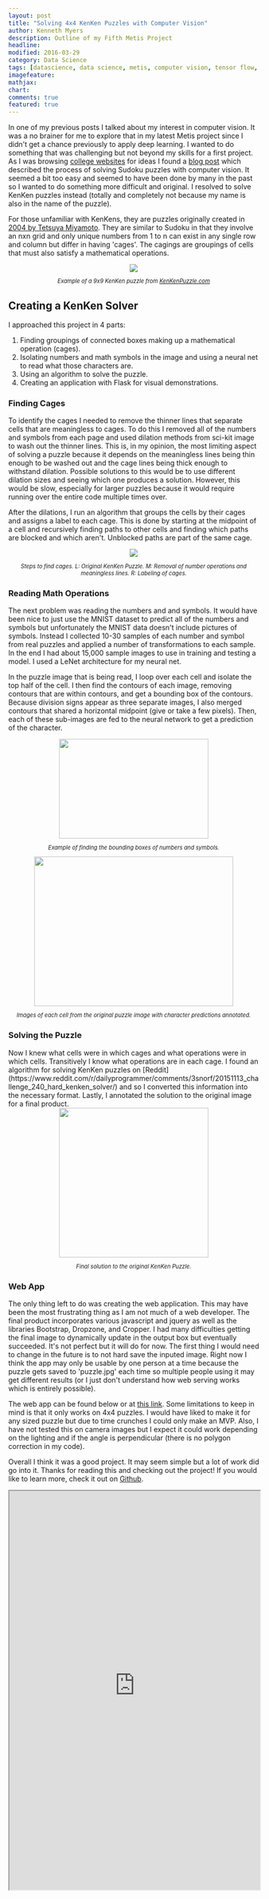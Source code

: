 ```yaml
---
layout: post
title: "Solving 4x4 KenKen Puzzles with Computer Vision"
author: Kenneth Myers
description: Outline of my Fifth Metis Project
headline:
modified: 2016-03-29
category: Data Science
tags: [datascience, data science, metis, computer vision, tensor flow, tensorflow, skimage, sci-kit image, cv, kenken]
imagefeature:
mathjax:
chart:
comments: true
featured: true
---
```



In one of my previous posts I talked about my interest in computer vision. It was a no brainer for me to explore that in my latest Metis project since I didn't get a chance previously to apply deep learning. I wanted to do something that was challenging but not beyond my skills for a first project. As I was browsing [college websites](https://sites.google.com/a/eng.ucsd.edu/cse-155-spring-2012/home/projects/suggested-research-projects) for ideas I found a [blog post](http://sudokugrab.blogspot.com/2009/07/how-does-it-all-work.html) which described the process of solving Sudoku puzzles with computer vision. It seemed a bit too easy and seemed to have been done by many in the past so I wanted to do something more difficult and original. I resolved to solve KenKen puzzles instead (totally and completely not because my name is also in the name of the puzzle).

For those unfamiliar with KenKens, they are puzzles originally created in [2004 by Tetsuya Miyamoto](https://en.wikipedia.org/wiki/KenKen). They are similar to Sudoku in that they involve an nxn grid and only unique numbers from 1 to n can exist in any single row and column but differ in having 'cages'. The cagings are groupings of cells that must also satisfy a mathematical operations.

<div align="center">
    <img style="max-height:400px;max-width:400px;" src="/assets/metis_fifth_project/kenken_example.png">
    <p style="font-style:italic;font-size:.8em;">Example of a 9x9 KenKen puzzle from <a href="http://www.kenkenpuzzle.com/">KenKenPuzzle.com</a></p>
</div>


<h2>Creating a KenKen Solver</h2>
I approached this project in 4 parts:

1. Finding groupings of connected boxes making up a mathematical operation (cages).
2. Isolating numbers and math symbols in the image and using a neural net to read what those characters are.
3. Using an algorithm to solve the puzzle.
4. Creating an application with Flask for visual demonstrations.

<h3>Finding Cages</h3>

To identify the cages I needed to remove the thinner lines that separate cells that are meaningless to cages. To do this I removed all of the numbers and symbols from each page and used dilation methods from sci-kit image to wash out the thinner lines. This is, in my opinion, the most limiting aspect of solving a puzzle because it depends on the meaningless lines being thin enough to be washed out and the cage lines being thick enough to withstand dilation. Possible solutions to this would be to use different dilation sizes and seeing which one produces a solution. However, this would be slow, especially for larger puzzles because it would require running over the entire code multiple times over.

After the dilations, I run an algorithm that groups the cells by their cages and assigns a label to each cage. This is done by starting at the midpoint of a cell and recursively finding paths to other cells and finding which paths are blocked and which aren't. Unblocked paths are part of the same cage.

<div align="center">
    <img src="/assets/metis_fifth_project/find_cages.png">
    <p style="font-style:italic;font-size:.8em;">Steps to find cages. L: Original KenKen Puzzle. M: Removal of number operations and meaningless lines. R: Labeling of cages.</p>
</div>

<h3>Reading Math Operations</h3>

The next problem was reading the numbers and and symbols. It would have been nice to just use the MNIST dataset to predict all of the numbers and symbols but unfortunately the MNIST data doesn't include pictures of symbols. Instead I collected 10-30 samples of each number and symbol from real puzzles and applied a number of transformations to each sample. In the end I had about 15,000 sample images to use in training and testing a model. I used a LeNet architecture for my neural net.

In the puzzle image that is being read, I loop over each cell and isolate the top half of the cell. I then find the contours of each image, removing contours that are within contours, and get a bounding box of the contours. Because division signs appear as three separate images, I also merged contours that shared a horizontal midpoint (give or take a few pixels). Then, each of these sub-images are fed to the neural network to get a prediction of the character.

<div align="center">
    <img style="height:200px;width:300px;" src="/assets/metis_fifth_project/bboxes.png">
    <p style="font-style:italic;font-size:.8em;">Example of finding the bounding boxes of numbers and symbols.</p>
</div>

<div align="center">
    <img style="height:300px;width:400px;" src="/assets/metis_fifth_project/predictions.png">
    <p style="font-style:italic;font-size:.8em;">Images of each cell from the original puzzle image with character predictions annotated.</p>
</div>

<h3>Solving the Puzzle</h3>
Now I knew what cells were in which cages and what operations were in which cells. Transitively I know what operations are in each cage. I found an algorithm for solving KenKen puzzles on [Reddit](https://www.reddit.com/r/dailyprogrammer/comments/3snorf/20151113_challenge_240_hard_kenken_solver/) and so I converted this information into the necessary format. Lastly, I annotated the solution to the original image for a final product.

<div align="center">
    <img style="height:300px;width:300px;" src="/assets/metis_fifth_project/solution.png">
    <p style="font-style:italic;font-size:.8em;">Final solution to the original KenKen Puzzle.</p>
</div>

<h3>Web App</h3>
The only thing left to do was creating the web application. This may have been the most frustrating thing as I am not much of a web developer. The final product incorporates various javascript and jquery as well as the libraries Bootstrap, Dropzone, and Cropper. I had many difficulties getting the final image to dynamically update in the output box but eventually succeeded. It's not perfect but it will do for now. The first thing I would need to change in the future is to not hard save the inputed image. Right now I think the app may only be usable by one person at a time because the puzzle gets saved to 'puzzle.jpg' each time so multiple people using it may get different results (or I just don't understand how web serving works which is entirely possible).

The web app can be found below or at [this link](http://kenkensolver.herokuapp.com/). Some limitations to keep in mind is that it only works on 4x4 puzzles. I would have liked to make it for any sized puzzle but due to time crunches I could only make an MVP. Also, I have not tested this on camera images but I expect it could work depending on the lighting and if the angle is perpendicular (there is no polygon correction in my code).

Overall I think it was a good project. It may seem simple but a lot of work did go into it. Thanks for reading this and checking out the project! If you would like to learn more, check it out on [Github](https://github.com/kennmyers/Metis-Projects/tree/master/kojak/kenken_solver).



<iframe
 src="https://kenkensolver.herokuapp.com/"
 width="100%" height="800">
  <p>
    <a href="https://kenkensolver.herokuapp.com/">
      Fallback link for browsers that, unlikely, don't support frames
    </a>
  </p>
</iframe>
